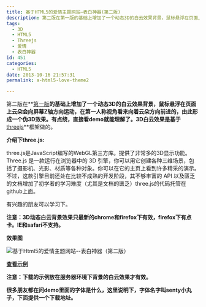 ```yaml
---
title: 基于HTML5的爱情主题网站–表白神器(第二版)
description: 第二版在第一版的基础上增加了一个动态3D的白云效果背景，鼠标悬浮在页面上云朵会向屏幕Z轴方向运动，在第一人称视角看来向着云朵方向前进的，由此形成一个伪3D效果。有点绕，直接看demo就能理解了。3D白云效果是基于threejs框架做的
tags:
  - 3D
  - HTML5
  - Threejs
  - 爱情
  - 表白神器
id: 451
categories:
  - HTML5
date: 2013-10-16 21:57:31
permalink: a-html5-love-theme2

---
```


第二版在**[第一版](http://sanyecao.me/a-html5-love-theme.html "基于Html5的爱情主题网站–表白神器")**的基础上增加了一个动态3D的白云效果背景，鼠标悬浮在页面上云朵会向屏幕Z轴方向运动，在第一人称视角看来向着云朵方向前进的，由此形成一个伪3D效果。有点绕，直接看demo就能理解了。3D白云效果是基于**[threejs](http://threejs.org/ "threejs.")**框架做的。<!--more-->

**介绍下three.js:**

three.js是JavaScript编写的WebGL第三方库。提供了非常多的3D显示功能。Three.js 是一款运行在浏览器中的 3D 引擎，你可以用它创建各种三维场景，包括了摄影机、光影、材质等各种对象。你可以在它的主页上看到许多精采的演示。不过，这款引擎目前还处在比较不成熟的开发阶段，其不够丰富的 API 以及匮乏的文档增加了初学者的学习难度（尤其是文档的匮乏）three.js的代码托管在github上面。

有兴趣的朋友可以学习下。

**注意：3D动态白云背景效果只最新的chrome和firefox下有效，firefox下有点卡。IE和safari不支持。**

**效果图**

![基于Html5的爱情主题网站--表白神器（第二版）](http://sanyecao.qiniudn.com/assets/images/lab/love2.jpg)

**[查看示例](http://sanyecao.me/lab/love2/index.html "基于Html5的爱情主题网站–表白神器（第二版）")**


**注意：下载的示例放在服务器环境下背景的白云效果才有效。**

**很多朋友都在问demo里面的字体是什么，这里说明下，字体名字叫senty小丸子，下面提供一个下载地址。**


